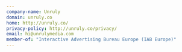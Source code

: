 ```yaml
---
company-name: Unruly
domain: unruly.co
home: http://unruly.co/
privacy-policy: http://unruly.co/privacy/
email: hi@unrulymedia.com
member-of: "Interactive Advertising Bureau Europe (IAB Europe)"
---
```




